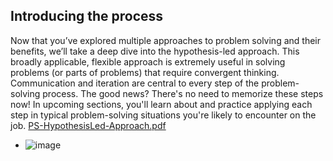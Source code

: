 ## Introducing the process

Now that you’ve explored multiple approaches to problem solving and their benefits, we’ll take a deep dive into the hypothesis-led approach. This broadly applicable, flexible approach is extremely useful in solving problems (or parts of problems) that require convergent thinking. Communication and iteration are central to every step of the problem-solving process.
The good news? There's no need to memorize these steps now! In upcoming sections, you'll learn about and practice applying each step in typical problem-solving situations you're likely to encounter on the job.
[PS-HypothesisLed-Approach.pdf](https://github.com/adeleke123/Mckinsey-Forward-Program/files/11598629/PS-HypothesisLed-Approach.pdf)


+ ![image](https://github.com/adeleke123/Mckinsey-Forward-Program/assets/51156057/1f07a31d-5d40-4b07-a688-c169f15caff3)

